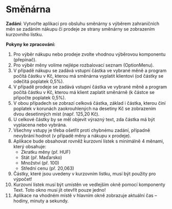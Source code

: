 # Směnárna

**Zadání**:
Vytvořte aplikaci pro obsluhu směnárny s výběrem zahraničních měn se zadáním nákupu či prodeje ze strany směnárny se zobrazením kurzovního lístku. 

**Pokyny ke zpracování:**   
1. Pro výběr nákupu nebo prodeje zvolte vhodnou výběrovou komponentu (přepínač).
2. Pro výběr měny volíme nejlépe rozbalovací seznam (OptionMenu).
3. V případě nákupu se zadává vstupní částka ve vybrané měně a program počítá částku v Kč, kterou má směnárna vyplatit klientovi  (od částky se odečítá poplatek 0,5%).
4. V případě prodeje se zadává vstupní částka ve vybrané měně a program počítá částku v Kč, kterou má klient zaplatit směnárně (k částce se připočte poplatek 0,5%).
5. V obou případech se zobrazí celková částka, základ i částka, kterou činí poplatek v korunách zaokrouhlených na desetiny Kč se zobrazením dvou desetinných míst (např. 125,20 Kč).
6. U celkové částky by se měl objevit výrazný text, zda částka má být vyplacena nebo vybrána.
7. Všechny vstupy je třeba ošetřit proti chybnému zadání, případně nevybrání hodnot (v případě měny a nákupu x prodeje).
8. Aplikace bude obsahovat rovněž kurzovní lístek s minimálně 4 měnami, který obsahuje:
    - Zkratku měny 	(př. HUF)
    - Stát 		(př. Maďarsko)
    - Množství 		(př. 100)
    - Střední cenu 	(př. 20,063)
9.  Částky, které jsou uvedeny v kurzovním lístku, musí být použity pro výpočet!
10. Kurzovní lístek musí být umístěn ve vedlejším okně pomocí komponenty Text. Toto okno musí jít otevřít pouze jedno!
11. Aplikace na vhodném místě v hlavním okně zobrazuje aktuální čas – hodiny, minuty a sekundy.
